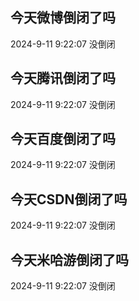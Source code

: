 ## 今天微博倒闭了吗

2024-9-11 9:22:07 没倒闭

## 今天腾讯倒闭了吗

2024-9-11 9:22:07 没倒闭

## 今天百度倒闭了吗

2024-9-11 9:22:07 没倒闭

## 今天CSDN倒闭了吗

2024-9-11 9:22:07 没倒闭

## 今天米哈游倒闭了吗

2024-9-11 9:22:07 没倒闭

